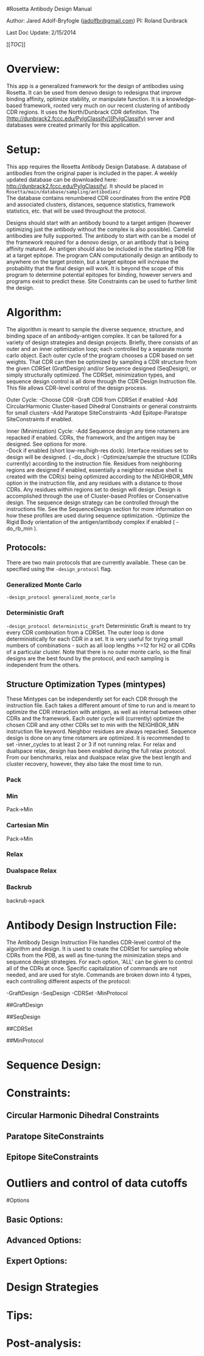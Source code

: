 #Rosetta Antibody Design Manual

Author: Jared Adolf-Bryfogle (jadolfbr@gmail.com)
PI: Roland Dunbrack

Last Doc Update: 2/15/2014

[[_TOC_]]

# Overview:
This app is a generalized framework for the design of antibodies using Rosetta.  It can be used from denovo design to redesigns that improve binding affinity, optimize stability, or manipulate function.  It is a knowledge-based framework, rooted very much on our recent clustering of antibody CDR regions.  It uses the North/Dunbrack CDR definition.  The  [http://dunbrack2.fccc.edu/PyIgClassify/](PyIgClassify) server and databases were created primarily for this application. 

# Setup:
This app requires the Rosetta Antibody Design Database.  A database of antibodies from the original paper is included in the paper.  A weekly updated database can be downloaded here: http://dunbrack2.fccc.edu/PyIgClassify/.  It should be placed in <code> Rosetta/main/database/sampling/antibodies/ </code>  The database contains renumbered CDR coordinates from the entire PDB and associated clusters, distances, sequence statistics, framework statistics, etc. that will be used throughout the protocol.

Designs should start with an antibody bound to a target antigen (however optimizing just the antibody without the complex is also possible).  Camelid antibodies are fully supported.  The antibody to start with can be a model of the framework required for a denovo design, or an antibody that is being affinity matured.  An antigen should also be included in the starting PDB file at a target epitope.  The program CAN computationally design an antibody to anywhere on the target protein, but a target epitope will increase the probability that the final design will work.  It is beyond the scope of this program to determine potential epitopes for binding, however servers and programs exist to predict these.  Site Constraints can be used to further limit the design.

# Algorithm:
The algorithm is meant to sample the diverse sequence, structure, and binding space of an antibody-antigen complex.  It can be tailored for a variety of design strategies and design projects.  Briefly, there consists of an outer and an inner optimization loop; each controlled by a separate monte carlo object.  Each outer cycle of the program chooses a CDR based on set weights.  That CDR can then be optimized by sampling a CDR structure from the given CDRSet (GraftDesign) and/or Sequence designed (SeqDesign), or simply structurally optimized.  The CDRSet, minimization types, and sequence design control is all done through the CDR Design Instruction file.  This file allows CDR-level control of the design process. 

Outer Cycle:
-Choose CDR
-Graft CDR from CDRSet if enabled
-Add CircularHarmonic Cluster-based Dihedral Constraints or general constraints for small clusters
-Add Paratope SiteConstraints
-Add Epitope-Paratope SiteConstraints if enabled.

Inner (Minimization) Cycle:
-Add Sequence design any time rotamers are repacked if enabled. CDRs, the framework, and the antigen may be designed.  See options for more.  
-Dock if enabled (short low-res/high-res dock).  Interface residues set to design will be designed. ( -do_dock )
-Optimize/sample the structure (CDRs currently) according to the instruction file.  Residues from neighboring regions are designed if enabled, essentially a neighbor residue shell is created with the CDR(s) being optimized according to the NEIGHBOR_MIN option in the instruction file, and any residues with a distance to those CDRs.  Any residues within regions set to design will design.  Design is accomplished through the use of Cluster-based Profiles or Conservative design.  The sequence design strategy can be controlled through the instructions file.  See the SequenceDesign section for more information on how these profiles are used during sequence optimization.
-Optimize the Rigid Body orientation of the antigen/antibody complex if enabled ( -do_rb_min ). 


## Protocols:
There are two main protocols that are currently available.  These can be specified using the <code>-design_protocol</code> flag.


### Generalized Monte Carlo
<code>-design_protocol generalized_monte_carlo</code>

### Deterministic Graft
<code>-design_protocol deterministic_graft</code>
Deterministic Graft is meant to try every CDR combination from a CDRSet.  The outer loop is done deterministically for each CDR in a set.  It is very useful for trying small numbers of combinations - such as all loop lengths >=12 for H2 or all CDRs of a particular cluster.  Note that there is no outer monte carlo, so the final designs are the best found by the protocol, and each sampling is independent from the others. 

## Structure Optimization Types (mintypes)
These Mintypes can be independently set for each CDR through the instruction file.  Each takes a different amount of time to run and is meant to optimize the CDR interaction with antigen, as well as internal between other CDRs and the framework.  Each outer cycle will (currently) optimize the chosen CDR and any other CDRs set to min with the NEIGHBOR_MIN instruction file keyword.  Neighbor residues are always repacked.  Sequence design is done on any time rotamers are optimized.  It is recommended to set -inner_cycles to at least 2 or 3 if not running relax.  For relax and dualspace relax, design has been enabled during the full relax protocol. From our benchmarks, relax and dualspace relax give the best length and cluster recovery, however, they also take the most time to run.  

### Pack

### Min
Pack->Min

### Cartesian Min
Pack->Min

### Relax

### Dualspace Relax

### Backrub
backrub->pack

# Antibody Design Instruction File:
The Antibody Design Instruction File handles CDR-level control of the algorithm and design.  It is used to create the CDRSet for sampling whole CDRs from the PDB, as well as fine-tuning the minimization steps and sequence design strategies.  For each option, 'ALL' can be given to control all of the CDRs at once.  Specific capitalization of commands are not needed, and are used for style. Commands are broken down into 4 types, each controlling different aspects of the protocol:

-GraftDesign
-SeqDesign
-CDRSet
-MinProtocol

##GraftDesign

##SeqDesign

##CDRSet

##MinProtocol


# Sequence Design:

# Constraints:
## Circular Harmonic Dihedral Constraints
## Paratope SiteConstraints
## Epitope SiteConstraints

# Outliers and control of data cutoffs

#Options
## Basic Options: 

## Advanced Options:

## Expert Options:

# Design Strategies

# Tips:

# Post-analysis: